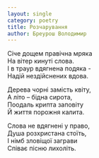 ```yaml
---
layout: single
category: poetry
title: Розчарування
author: Бреурош Володимир
---
```


Січе дощем правічна мряка  
На вітер кинуті слова.  
І в траур вдягнена подяка -  
Надій нездійснених вдова.  

Дерева чорні замість квіту,  
А літо – бідна сирота,  
Поодаль крипта заповіту  
Й життя порожня калита.  

Слова не вдягнені у право,  
Душа розхристана стоїть,  
І німб зловіщої заграви  
Співає пісню лихоліть.  
